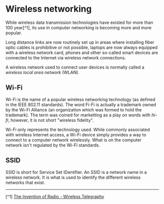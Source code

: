 Wireless networking
====================================

While wireless data transmission technologies have existed for more than 100 
year[^1], its use in computer networking is becoming more and more popular.

Long distance links are now routinely set up in areas where installing fiber 
optic cables is prohibitive or not possible, laptops are now always equipped 
with a wireless network card, phones and other so-called smart devices are 
connected to the Internet via wireless network connections.

A wireless network used to connect user devices is normally called a 
*wireless local area network* (WLAN).

## Wi-Fi
Wi-Fi is the name of a popular wireless networking technology (as defined in
the IEEE 802.11 standards). The word Fi-Fi is actually a trademark owned by the
Wi-Fi Alliance (an organization which was formed to hold the trademark). The 
term was coined for marketting as a play on words with *hi-fi*, however, it is
not short "wireless fidelity".

Wi-Fi only represents the technology used. While commonly associated with 
wireless Internet access, a Wi-Fi device simply provides a way to connect to a
computer network wirelessly. What is on the computer network isn't regulated by
the Wi-Fi standards.

## SSID
SSID is short for Service Set IDentifier. An SSID is a network name in a 
wireless network. It is what is used to identify the different wireless networks 
that exist.



-----------

[^1] [The Invention of Radio - Wireless Telegraphy](http://inventors.about.com/od/rstartinventions/a/radio.htm)